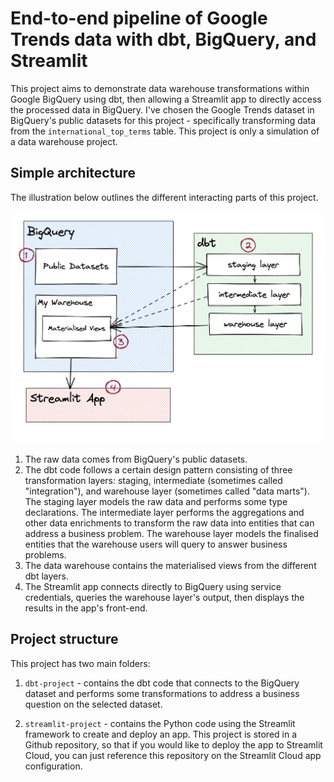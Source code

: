 # End-to-end pipeline of Google Trends data with dbt, BigQuery, and Streamlit

This project aims to demonstrate data warehouse transformations within Google BigQuery using dbt, then allowing a Streamlit app to directly access the processed data in BigQuery. I've chosen the Google Trends dataset in BigQuery's public datasets for this project - specifically transforming data from the `international_top_terms` table. This project is only a simulation of a data warehouse project.

## Simple architecture

The illustration below outlines the different interacting parts of this project.

![Architecture](images/my-dbt-project-setup.png)

1. The raw data comes from BigQuery's public datasets.
2. The dbt code follows a certain design pattern consisting of three transformation layers: staging, intermediate (sometimes called "integration"), and warehouse layer (sometimes called "data marts"). The staging layer models the raw data and performs some type declarations. The intermediate layer performs the aggregations and other data enrichments to transform the raw data into entities that can address a business problem. The warehouse layer models the finalised entities that the warehouse users will query to answer business problems.
3. The data warehouse contains the materialised views from the different dbt layers.
4. The Streamlit app connects directly to BigQuery using service credentials, queries the warehouse layer's output, then displays the results in the app's front-end.


## Project structure

This project has two main folders:

1. `dbt-project` - contains the dbt code that connects to the BigQuery dataset and performs some transformations to address a business question on the selected dataset.

2. `streamlit-project` - contains the Python code using the Streamlit framework to create and deploy an app. This project is stored in a Github repository, so that if you would like to deploy the app to Streamlit Cloud, you can just reference this repository on the Streamlit Cloud app configuration.


